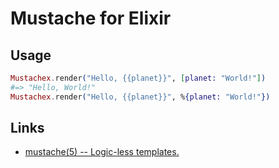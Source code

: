 # Mustache for Elixir

## Usage

```elixir
Mustachex.render("Hello, {{planet}}", [planet: "World!"])
#=> "Hello, World!"
Mustachex.render("Hello, {{planet}}", %{planet: "World!"})
```

## Links

* [mustache(5) -- Logic-less templates.](http://mustache.github.io/mustache.5.html)
